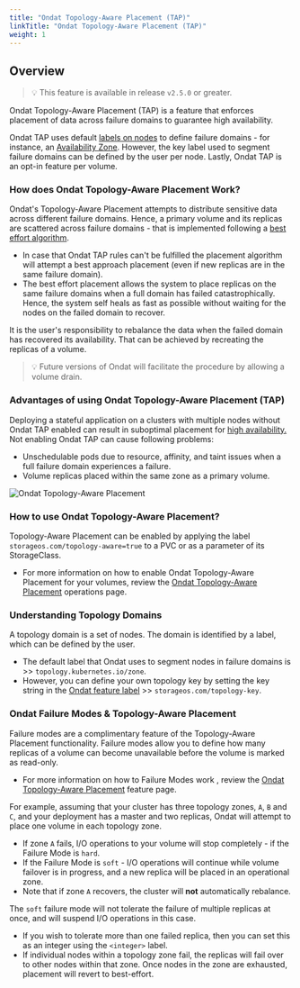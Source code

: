 ```yaml
---
title: "Ondat Topology-Aware Placement (TAP)"
linkTitle: "Ondat Topology-Aware Placement (TAP)"
weight: 1
---
```

## Overview

> 💡 This feature is available in release `v2.5.0` or greater.

Ondat Topology-Aware Placement (TAP) is a feature that enforces placement of data across failure domains to guarantee high availability.

Ondat TAP uses default [labels on nodes](https://kubernetes.io/docs/concepts/scheduling-eviction/assign-pod-node/#built-in-node-labels) to define failure domains - for instance, an [Availability Zone](https://docs.aws.amazon.com/AWSEC2/latest/UserGuide/using-regions-availability-zones.html). However, the key label used to segment failure domains can be defined by the user per node. Lastly, Ondat TAP is an opt-in feature per volume.

### How does Ondat Topology-Aware Placement Work?

Ondat's Topology-Aware Placement attempts to distribute sensitive data across different failure domains. Hence, a primary volume and its replicas are scattered across failure domains - that is implemented following a [best effort algorithm](https://en.wikipedia.org/wiki/Best-effort_delivery). 
- In case that Ondat TAP rules can't be fulfilled the placement algorithm will attempt a best approach placement (even if new replicas are in the same failure domain).
- The best effort placement allows the system to place replicas on the same failure domains when a full domain has failed catastrophically. Hence, the system self heals as fast as possible without waiting for the nodes on the failed domain to recover.

It is the user's responsibility to rebalance the data when the failed domain has recovered its availability. That can be achieved by recreating the replicas of a volume.

> 💡 Future versions of Ondat will facilitate the procedure by allowing a volume drain.

### Advantages of using Ondat Topology-Aware Placement (TAP)

Deploying a stateful application on a clusters with multiple nodes without Ondat TAP enabled can result in suboptimal placement for [high availability.](https://en.wikipedia.org/wiki/High_availability) Not enabling Ondat TAP can cause following problems:
- Unschedulable pods due to resource, affinity, and taint issues when a full failure domain experiences a failure.
- Volume replicas placed within the same zone as a primary volume.

![Ondat Topology-Aware Placement](/images/docs/concepts/tap.png)

### How to use Ondat Topology-Aware Placement?

Topology-Aware Placement can be enabled by applying the label `storageos.com/topology-aware=true` to a PVC or as a parameter of its StorageClass.
- For more information on how to enable Ondat Topology-Aware Placement for your volumes, review the [Ondat Topology-Aware Placement](/docs/operations/tap) operations page.

### Understanding Topology Domains

A topology domain is a set of nodes. The domain is identified by a label, which can be defined by the user.
- The default label that Ondat uses to segment nodes in failure domains is >> `topology.kubernetes.io/zone`. 
- However, you can define your own topology key by setting the key string in the [Ondat feature label](/docs/concepts/labels/) >> `storageos.com/topology-key`.


### Ondat Failure Modes & Topology-Aware Placement

Failure modes are a complimentary feature of the Topology-Aware Placement functionality. Failure modes allow you to define how many replicas of a volume can become unavailable before the volume is marked as read-only. 
- For more information on how to Failure Modes work , review the [Ondat Topology-Aware Placement](/docs/concepts/replication) feature page.

For example, assuming that your cluster has three topology zones, `A`, `B` and `C`, and your deployment has a master and two replicas, Ondat will attempt to place one volume in each topology zone.
- If zone `A` fails, I/O operations to your volume will stop completely - if the Failure Mode is `hard`. 
- If the Failure Mode is `soft` - I/O operations will continue while volume failover is in progress, and a new replica will be placed in an operational zone. 
- Note that if zone `A` recovers, the cluster will **not** automatically rebalance.

The `soft` failure mode will not tolerate the failure of multiple replicas at once, and will suspend I/O operations in this case. 
- If you wish to tolerate more than one failed replica, then you can set this as an integer using the `<integer>` label.
- If individual nodes within a topology zone fail, the replicas will fail over to other nodes within that zone. Once nodes in the zone are exhausted, placement will revert to best-effort.
